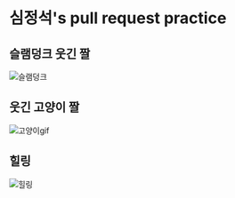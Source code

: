 # 심정석's pull request practice 

## 슬램덩크 웃긴 짤
![슬램덩크](https://encrypted-tbn0.gstatic.com/images?q=tbn:ANd9GcRZpsJwk4LDdObclYnPy70h9h4iOxhzqycmfw&s)

## 웃긴 고양이 짤
![고양이gif](https://img2.quasarzone.co.kr/img/data/img/editor/1904/1904___1004981545.gif)

## 힐링
![힐링](https://www.youtube.com/watch?v=QLlpx2GVHeQ)
